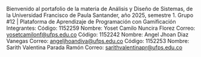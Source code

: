 Bienvenido al portafolio de la materia de Análisis y Diseño de Sistemas, de la Universidad Francisco de Paula Santander, año 2025, semestre 1.
Grupo #12 | Plataforma de Aprendizaje de Programación con Gamificación
Integrantes:
Código: 1152259  Nombre: Yoset Camilo Nuncira Florez Correo: yosetcamilonf@ufps.edu.co
Código: 1152242  Nombre: Angel Jhoan Diaz Vanegas Correo: angeljhoandiva@ufps.edu.co
Código: 1152253  Nombre: Sarith Valentina Parada Ramón Correo: sarithvalentinapr@ufps.edu.co

